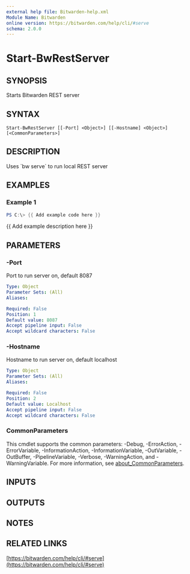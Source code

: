 ```yaml
---
external help file: Bitwarden-help.xml
Module Name: Bitwarden
online version: https://bitwarden.com/help/cli/#serve
schema: 2.0.0
---
```


# Start-BwRestServer

## SYNOPSIS
Starts Bitwarden REST server

## SYNTAX

```
Start-BwRestServer [[-Port] <Object>] [[-Hostname] <Object>] [<CommonParameters>]
```

## DESCRIPTION
Uses \`bw serve\` to run local REST server

## EXAMPLES

### Example 1
```powershell
PS C:\> {{ Add example code here }}
```

{{ Add example description here }}

## PARAMETERS

### -Port
Port to run server on, default 8087

```yaml
Type: Object
Parameter Sets: (All)
Aliases:

Required: False
Position: 1
Default value: 8087
Accept pipeline input: False
Accept wildcard characters: False
```

### -Hostname
Hostname to run server on, default localhost

```yaml
Type: Object
Parameter Sets: (All)
Aliases:

Required: False
Position: 2
Default value: Localhost
Accept pipeline input: False
Accept wildcard characters: False
```

### CommonParameters
This cmdlet supports the common parameters: -Debug, -ErrorAction, -ErrorVariable, -InformationAction, -InformationVariable, -OutVariable, -OutBuffer, -PipelineVariable, -Verbose, -WarningAction, and -WarningVariable. For more information, see [about_CommonParameters](http://go.microsoft.com/fwlink/?LinkID=113216).

## INPUTS

## OUTPUTS

## NOTES

## RELATED LINKS

[https://bitwarden.com/help/cli/#serve](https://bitwarden.com/help/cli/#serve)

